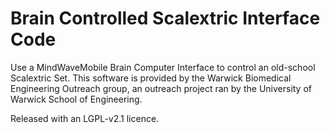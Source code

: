 Brain Controlled Scalextric Interface Code
==========================================

Use a MindWaveMobile Brain Computer Interface to control an old-school Scalextric Set. This software is provided by the Warwick Biomedical Engineering Outreach group, an outreach project ran by the University of Warwick School of Engineering.

Released with an LGPL-v2.1 licence.
